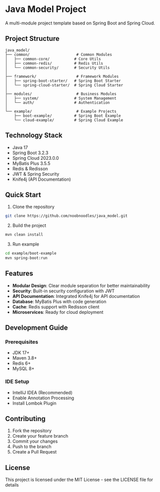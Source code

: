 # Java Model Project

A multi-module project template based on Spring Boot and Spring Cloud.

## Project Structure

```
java_model/
├── common/                     # Common Modules
│   ├── common-core/           # Core Utils
│   ├── common-redis/          # Redis Utils
│   └── common-security/       # Security Utils
│
├── framework/                  # Framework Modules
│   ├── spring-boot-starter/   # Spring Boot Starter
│   └── spring-cloud-starter/  # Spring Cloud Starter
│
├── modules/                    # Business Modules
│   ├── system/                # System Management
│   └── auth/                  # Authentication
│
└── example/                    # Example Projects
    ├── boot-example/          # Spring Boot Example
    └── cloud-example/         # Spring Cloud Example
```

## Technology Stack

- Java 17
- Spring Boot 3.2.3
- Spring Cloud 2023.0.0
- MyBatis Plus 3.5.5
- Redis & Redisson
- JWT & Spring Security
- Knife4j (API Documentation)

## Quick Start

1. Clone the repository
```bash
git clone https://github.com/noobnoodles/java_model.git
```

2. Build the project
```bash
mvn clean install
```

3. Run example
```bash
cd example/boot-example
mvn spring-boot:run
```

## Features

- **Modular Design**: Clear module separation for better maintainability
- **Security**: Built-in security configuration with JWT
- **API Documentation**: Integrated Knife4j for API documentation
- **Database**: MyBatis Plus with code generation
- **Cache**: Redis support with Redisson client
- **Microservices**: Ready for cloud deployment

## Development Guide

### Prerequisites
- JDK 17+
- Maven 3.8+
- Redis 6+
- MySQL 8+

### IDE Setup
- IntelliJ IDEA (Recommended)
- Enable Annotation Processing
- Install Lombok Plugin

## Contributing

1. Fork the repository
2. Create your feature branch
3. Commit your changes
4. Push to the branch
5. Create a Pull Request

## License

This project is licensed under the MIT License - see the LICENSE file for details
